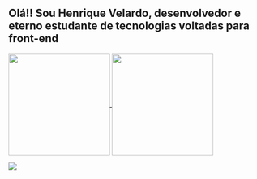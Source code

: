 <h2>Olá!! Sou Henrique Velardo, desenvolvedor e eterno estudante de tecnologias voltadas para front-end</h2>


<a href="https://github.com/anuraghazra/github-readme-stats">
  <img align="center" height="200" src="https://github-readme-stats.vercel.app/api?username=henriquevelardo&show_icons=true&theme=transparent" />
</a>
<a href="https://github.com/anuraghazra/convoychat">
  <img align="center" height="200" src="https://github-readme-stats.vercel.app/api/top-langs/?username=henriquevelardo&layout=compact" />
</a>


<a href="https://www.linkedin.com/in/henriquevelardo" target="_blank"><img src="https://img.shields.io/badge/-LinkedIn-%230077B5?style=for-the-badge&logo=linkedin&logoColor=white" target="_blank"></a>
